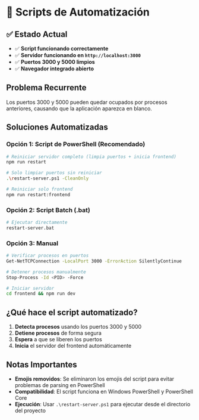 # 🚀 Scripts de Automatización

## ✅ Estado Actual
- ✅ **Script funcionando correctamente**
- ✅ **Servidor funcionando en `http://localhost:3000`**
- ✅ **Puertos 3000 y 5000 limpios**
- ✅ **Navegador integrado abierto**

## Problema Recurrente
Los puertos 3000 y 5000 pueden quedar ocupados por procesos anteriores, causando que la aplicación aparezca en blanco.

## Soluciones Automatizadas

### Opción 1: Script de PowerShell (Recomendado)
```bash
# Reiniciar servidor completo (limpia puertos + inicia frontend)
npm run restart

# Solo limpiar puertos sin reiniciar
.\restart-server.ps1 -CleanOnly

# Reiniciar solo frontend
npm run restart:frontend
```

### Opción 2: Script Batch (.bat)
```bash
# Ejecutar directamente
restart-server.bat
```

### Opción 3: Manual
```bash
# Verificar procesos en puertos
Get-NetTCPConnection -LocalPort 3000 -ErrorAction SilentlyContinue

# Detener procesos manualmente
Stop-Process -Id <PID> -Force

# Iniciar servidor
cd frontend && npm run dev
```

## ¿Qué hace el script automatizado?

1. **Detecta procesos** usando los puertos 3000 y 5000
2. **Detiene procesos** de forma segura
3. **Espera** a que se liberen los puertos
4. **Inicia** el servidor del frontend automáticamente

## Notas Importantes
- **Emojis removidos**: Se eliminaron los emojis del script para evitar problemas de parsing en PowerShell
- **Compatibilidad**: El script funciona en Windows PowerShell y PowerShell Core
- **Ejecución**: Usar `.\restart-server.ps1` para ejecutar desde el directorio del proyecto
